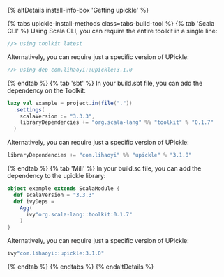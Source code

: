 {% altDetails install-info-box 'Getting upickle' %}

{% tabs upickle-install-methods class=tabs-build-tool %}
{% tab 'Scala CLI' %}
Using Scala CLI, you can require the entire toolkit in a single line:
```scala
//> using toolkit latest
```

Alternatively, you can require just a specific version of UPickle:
```scala
//> using dep com.lihaoyi::upickle:3.1.0
```
{% endtab %}
{% tab 'sbt' %}
In your build.sbt file, you can add the dependency on the Toolkit:
```scala
lazy val example = project.in(file("."))
  .settings(
    scalaVersion := "3.3.3",
    libraryDependencies += "org.scala-lang" %% "toolkit" % "0.1.7"
  )
```
Alternatively, you can require just a specific version of UPickle:
```scala
libraryDependencies += "com.lihaoyi" %% "upickle" % "3.1.0"
```
{% endtab %}
{% tab 'Mill' %}
In your build.sc file, you can add the dependency to the upickle library:
```scala
object example extends ScalaModule {
  def scalaVersion = "3.3.3"
  def ivyDeps =
    Agg(
      ivy"org.scala-lang::toolkit:0.1.7"
    )
}
```
Alternatively, you can require just a specific version of UPickle:
```scala
ivy"com.lihaoyi::upickle:3.1.0"
```
{% endtab %}
{% endtabs %}
{% endaltDetails %}
